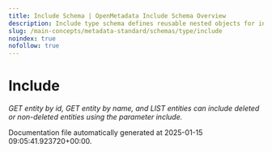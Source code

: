 ```yaml
---
title: Include Schema | OpenMetadata Include Schema Overview
description: Include type schema defines reusable nested objects for inclusion across entity relationships.
slug: /main-concepts/metadata-standard/schemas/type/include
noindex: true
nofollow: true
---
```


# Include

*GET entity by id, GET entity by name, and LIST entities can include deleted or non-deleted entities using the parameter include.*



Documentation file automatically generated at 2025-01-15 09:05:41.923720+00:00.
